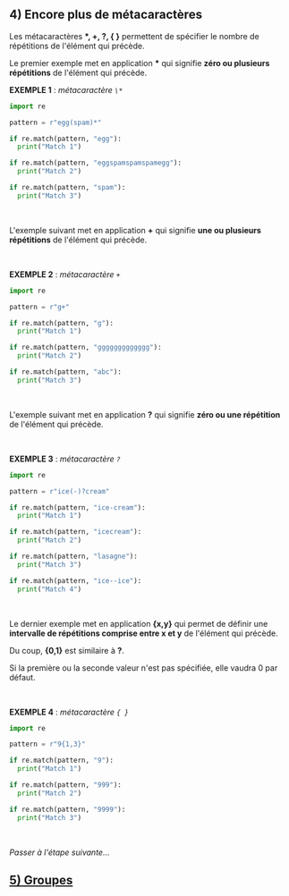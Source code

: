 ## 4) Encore plus de métacaractères
Les métacaractères **\*, +, ?, { }** permettent de spécifier le nombre de répétitions de l'élément qui précède.

Le premier exemple met en application **\*** qui signifie **zéro ou plusieurs répétitions** de l'élément qui précède.

**EXEMPLE 1** : *métacaractère ` \* `*

```python
import re

pattern = r"egg(spam)*"

if re.match(pattern, "egg"):
  print("Match 1")

if re.match(pattern, "eggspamspamspamegg"):
  print("Match 2")

if re.match(pattern, "spam"):
  print("Match 3")
```
<br>

L'exemple suivant met en application **+** qui signifie **une ou plusieurs répétitions** de l'élément qui précède.

<br>

**EXEMPLE 2** : *métacaractère ` + `*

```python
import re

pattern = r"g+"

if re.match(pattern, "g"):
  print("Match 1")

if re.match(pattern, "ggggggggggggg"):
  print("Match 2")

if re.match(pattern, "abc"):
  print("Match 3")
```
<br>

L'exemple suivant met en application **?** qui signifie **zéro ou une répétition** de l'élément qui précède.

<br>

**EXEMPLE 3** : *métacaractère ` ? `*

```python
import re

pattern = r"ice(-)?cream"

if re.match(pattern, "ice-cream"):
  print("Match 1")

if re.match(pattern, "icecream"):
  print("Match 2")

if re.match(pattern, "lasagne"):
  print("Match 3")

if re.match(pattern, "ice--ice"):
  print("Match 4")
```
<br>

Le dernier exemple met en application **{x,y}** qui permet de définir une **intervalle de répétitions comprise entre x et y** de l'élément qui précède.

Du coup, **{0,1}** est similaire à **?**.

Si la première ou la seconde valeur n'est pas spécifiée, elle vaudra 0 par défaut.

<br>

**EXEMPLE 4** : *métacaractère ` { } `*

```python
import re

pattern = r"9{1,3}"

if re.match(pattern, "9"):
  print("Match 1")

if re.match(pattern, "999"):
  print("Match 2")

if re.match(pattern, "9999"):
  print("Match 3")
```
<br>

*Passer à l'étape suivante...*
## [5) Groupes](./regex-py-05.md)
